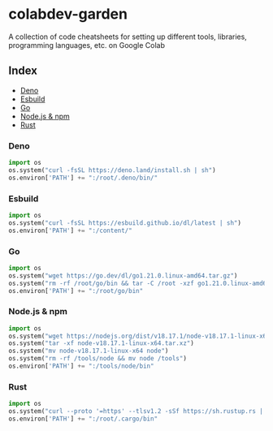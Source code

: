 # colabdev-garden
A collection of code cheatsheets for setting up different tools, libraries, programming languages, etc. on Google Colab

## Index
- [Deno](#deno)
- [Esbuild](#esbuild)
- [Go](#go)
- [Node.js & npm](#nodejs--npm)
- [Rust](#rust)

### Deno
```python
import os
os.system("curl -fsSL https://deno.land/install.sh | sh")
os.environ['PATH'] += ":/root/.deno/bin/"
```

### Esbuild

```python
import os
os.system("curl -fsSL https://esbuild.github.io/dl/latest | sh")
os.environ['PATH'] += ":/content/"
```

### Go

```python
import os
os.system("wget https://go.dev/dl/go1.21.0.linux-amd64.tar.gz")
os.system("rm -rf /root/go/bin && tar -C /root -xzf go1.21.0.linux-amd64.tar.gz")
os.environ['PATH'] += ":/root/go/bin"
```
### Node.js & npm

```python
import os
os.system("wget https://nodejs.org/dist/v18.17.1/node-v18.17.1-linux-x64.tar.xz")
os.system("tar -xf node-v18.17.1-linux-x64.tar.xz")
os.system("mv node-v18.17.1-linux-x64 node")
os.system("rm -rf /tools/node && mv node /tools")
os.environ['PATH'] += ":/tools/node/bin"
```

### Rust

```python
import os
os.system("curl --proto '=https' --tlsv1.2 -sSf https://sh.rustup.rs | sh -s -- -y")
os.environ['PATH'] += ":/root/.cargo/bin"
```
